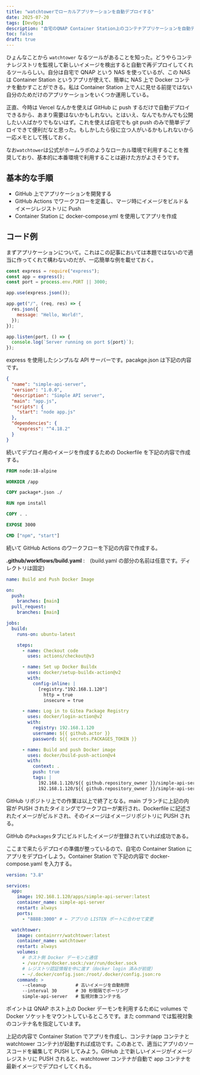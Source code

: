 ```yaml
---
title: "watchtowerでローカルアプリケーションを自動デプロイする"
date: 2025-07-20
tags: [DevOps]
description: "自宅のQNAP Container Station上のコンテナアプリケーションを自動デプロイするためのメモです"
toc: false
draft: true
---
```


ひょんなことから `watchtower` なるツールがあることを知った。どうやらコンテナレジストリを監視して新しいイメージを検出すると自動で再デプロイしてくれるツールらしい。自分は自宅で QNAP という NAS を使っているが、この NAS は Container Station というアプリが使えて、簡単に NAS 上で Docker コンテナを動かすことができる。私は Container Station 上で人に見せる前提ではない自分のためだけのアプリケーションをいくつか運用している。

正直、今時は Vercel なんかを使えば GitHub に push するだけで自動デプロイできるから、あまり需要はないかもしれない。とはいえ、なんでもかんでも公開したい人ばかりでもないはず。これを使えば自宅でも git push のみで簡単デプロイできて便利だなと思った。もしかしたら役に立つ人がいるかもしれないから一応メモとして残しておく。

なお`watchtower`は公式がホームラボのようなローカル環境で利用することを推奨しており、基本的に本番環境で利用することは避けた方がよさそうです。

## 基本的な手順

- GitHub 上でアプリケーションを開発する
- GitHub Actions でワークフローを定義し、マージ時にイメージをビルド＆イメージレジストリに Push
- Container Station に docker-compose.yml を使用してアプリを作成

## コード例

まずアプリケーションについて。これはこの記事においては本題ではないので適当に作ってくれて構わないのだが、一応簡単な例を載せておく。

```js
const express = require("express");
const app = express();
const port = process.env.PORT || 3000;

app.use(express.json());

app.get("/", (req, res) => {
  res.json({
    message: "Hello, World!",
  });
});

app.listen(port, () => {
  console.log(`Server running on port ${port}`);
});
```

express を使用したシンプルな API サーバーです。pacakge.json は下記の内容です。

```json
{
  "name": "simple-api-server",
  "version": "1.0.0",
  "description": "Simple API server",
  "main": "app.js",
  "scripts": {
    "start": "node app.js"
  },
  "dependencies": {
    "express": "^4.18.2"
  }
}
```

続いてデプロイ用のイメージを作成するための Dockerfile を下記の内容で作成する。

```Dockerfile
FROM node:18-alpine

WORKDIR /app

COPY package*.json ./

RUN npm install

COPY . .

EXPOSE 3000

CMD ["npm", "start"]
```

続いて GitHub Actions のワークフローを下記の内容で作成する。

**.github/workflows/build.yaml** :　(build.yaml の部分の名前は任意です。ディレクトリは固定)

```yaml
name: Build and Push Docker Image

on:
  push:
    branches: [main]
  pull_request:
    branches: [main]

jobs:
  build:
    runs-on: ubuntu-latest

    steps:
      - name: Checkout code
        uses: actions/checkout@v3

      - name: Set up Docker Buildx
        uses: docker/setup-buildx-action@v2
        with:
          config-inline: |
            [registry."192.168.1.120"]
              http = true
              insecure = true

      - name: Log in to Gitea Package Registry
        uses: docker/login-action@v2
        with:
          registry: 192.168.1.120
          username: ${{ github.actor }}
          password: ${{ secrets.PACKAGES_TOKEN }}

      - name: Build and push Docker image
        uses: docker/build-push-action@v4
        with:
          context: .
          push: true
          tags: |
            192.168.1.120/${{ github.repository_owner }}/simple-api-server:latest
            192.168.1.120/${{ github.repository_owner }}/simple-api-server:${{ github.sha }}
```

GitHub リポジトリ上での作業は以上で終了となる。main ブランチに上記の内容が PUSH されたタイミングでワークフローが実行され、Dockerfile に記述されたイメージがビルドされ、そのイメージはイメージリポジトリに PUSH される。

GitHub の`Packages`タブにビルドしたイメージが登録されていれば成功である。

ここまで来たらデプロイの準備が整っているので、自宅の Container Station にアプリをデプロイしよう。Container Station で下記の内容で docker-compose.yaml を入力する。

```yaml
version: "3.8"

services:
  app:
    image: 192.168.1.120/apps/simple-api-server:latest
    container_name: simple-api-server
    restart: always
    ports:
      - "8888:3000" # ← アプリの LISTEN ポートに合わせて変更

  watchtower:
    image: containrrr/watchtower:latest
    container_name: watchtower
    restart: always
    volumes:
      # ホスト側 Docker デーモンと通信
      - /var/run/docker.sock:/var/run/docker.sock
      # レジストリ認証情報を中に渡す（docker login 済みが前提）
      - ~/.docker/config.json:/root/.docker/config.json:ro
    command: >
      --cleanup           # 古いイメージを自動削除
      --interval 30       # 30 秒間隔でポーリング
      simple-api-server   # 監視対象コンテナ名
```

ポイントは QNAP ホスト上の Docker デーモンを利用するために volumes で Docker ソケットをマウントしているところです。また command では監視対象のコンテナ名を指定しています。

上記の内容で Container Station でアプリを作成し、コンテナ(app コンテナと watchtower コンテナ)が起動すれば成功です。このあとで、適当にアプリのソースコードを編集して PUSH してみよう。GitHub 上で新しいイメージがイメージレジストリに PUSH されると、watchtower コンテナが自動で app コンテナを最新イメージでデプロイしてくれる。
